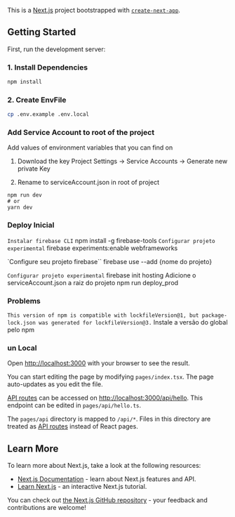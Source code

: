 This is a [Next.js](https://nextjs.org/) project bootstrapped with [`create-next-app`](https://github.com/vercel/next.js/tree/canary/packages/create-next-app).

## Getting Started

First, run the development server:

### 1. Install Dependencies
```bash
npm install
```

### 2. Create EnvFile
```bash
cp .env.example .env.local
```


### Add Service Account to root of the project

Add values of environment variables that you can find on 

1. Download the key
Project Settings -> Service Accounts -> Generate new private Key

2. Rename to serviceAccount.json in root of project



```
npm run dev
# or
yarn dev
```



### Deploy Inicial
`Instalar firebase CLI`
npm install -g firebase-tools
`Configurar projeto experimental`
firebase experiments:enable webframeworks


`Configure seu projeto firebase``
firebase use --add {nome do projeto}

`Configurar projeto experimental`
firebase init hosting
Adicione o serviceAccount.json a raiz do projeto
npm run deploy_prod


### Problems

```This version of npm is compatible with lockfileVersion@1, but package-lock.json was generated for lockfileVersion@3.```
Instale a versão do global pelo npm



### un Local

Open [http://localhost:3000](http://localhost:3000) with your browser to see the result.

You can start editing the page by modifying `pages/index.tsx`. The page auto-updates as you edit the file.

[API routes](https://nextjs.org/docs/api-routes/introduction) can be accessed on [http://localhost:3000/api/hello](http://localhost:3000/api/hello). This endpoint can be edited in `pages/api/hello.ts`.

The `pages/api` directory is mapped to `/api/*`. Files in this directory are treated as [API routes](https://nextjs.org/docs/api-routes/introduction) instead of React pages.

## Learn More

To learn more about Next.js, take a look at the following resources:

- [Next.js Documentation](https://nextjs.org/docs) - learn about Next.js features and API.
- [Learn Next.js](https://nextjs.org/learn) - an interactive Next.js tutorial.

You can check out [the Next.js GitHub repository](https://github.com/vercel/next.js/) - your feedback and contributions are welcome!




